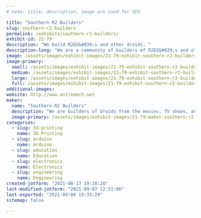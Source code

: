 ```yaml
---
# note: title, description, image are used for SEO

title: "Southern R2 Builders"
slug: southern-r2-builders
permalink: /exhibits/southern-r2-builders/
exhibit-id: 21-79
description: "We build R2D2&#039;s and other droids. "
description-long: "We are a community of builders of R2D2&#039;s and other droids from the major Sci-Fi franchises. "
image: /assets/images/exhibit-images/21-79-exhibit-southern-r2-builders-southern-r2-builders-large.jpg
image-primary: 
  small: /assets/images/exhibit-images/21-79-exhibit-southern-r2-builders-southern-r2-builders-small.jpg
  medium: /assets/images/exhibit-images/21-79-exhibit-southern-r2-builders-southern-r2-builders-medium.jpg
  large: /assets/images/exhibit-images/21-79-exhibit-southern-r2-builders-southern-r2-builders-large.jpg
  full: /assets/images/exhibit-images/21-79-exhibit-southern-r2-builders-southern-r2-builders-full.jpg
additional-images: 
website: http://www.astromech.net
maker: 
  name: "Southern R2 Builders"
  description: "We are builders of droids from the movies, TV shows, and Expanded Universe. "
  image-primary: /assets/images/exhibit-images/21-79-maker-southern-r2-builders-r2-club-logo-medium.png
categories: 
  - slug: 3d-printing
    name: 3D Printing
  - slug: arduino
    name: Arduino
  - slug: education
    name: Education
  - slug: electronics
    name: Electronics
  - slug: engineering
    name: Engineering
created-jotform: "2021-08-17 19:28:28"
last-modified-jotform: "2021-09-07 12:51:06"
last-exported: "2021-09-08 19:33:29"
sitemap: false

---
```

